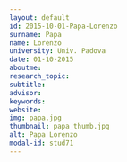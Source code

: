 ```yaml
---
layout: default 
id: 2015-10-01-Papa-Lorenzo
surname: Papa
name: Lorenzo
university: Univ. Padova
date: 01-10-2015
aboutme: 
research_topic: 
subtitle: 
advisor: 
keywords: 
website: 
img: papa.jpg
thumbnail: papa_thumb.jpg
alt: Papa Lorenzo
modal-id: stud71
---
```

